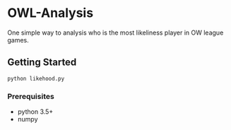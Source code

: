 # OWL-Analysis

One simple way to analysis who is the most likeliness player in OW league games.

## Getting Started

`python likehood.py`

### Prerequisites

- python 3.5+
- numpy